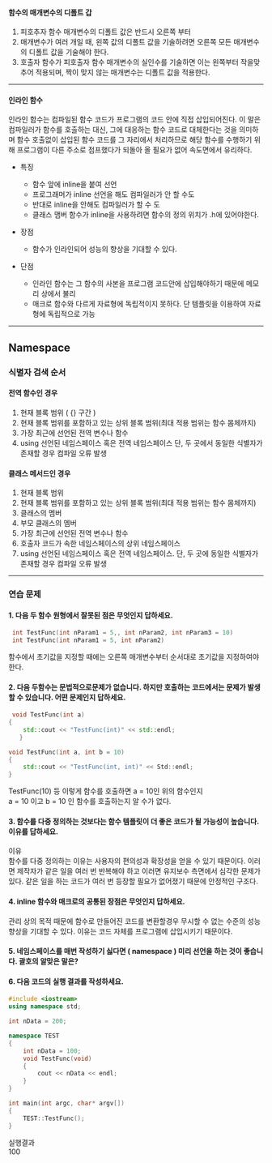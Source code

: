 #### 함수의 매개변수의 디폴트 갑
1. 피호추자 함수 매개변수의 디폴트 값은 반드시 오른쪽 부터
2. 매개변수가 여러 개일 때, 왼쪽 값의 디폴트 값을 기술하려면 오른쪽 모든 매개변수의 디폴트 값을 기술해야 한다.
3. 호출자 함수가 피호출자 함수 매개변수의 실인수를 기술하면 이는 왼쪽부터 작을맞추어 적용되며, 짝이 맞지 않는 매개변수는 디폴트 값을 적용한다.

--------------------------

#### 인라인 함수
인라인 함수는 컴파일된 함수 코드가 프로그램의 코드 안에 직접 삽입되어진다. 이 말은 컴파일러가 함수를 호출하는 대신, 그에 대응하는 함수 코드로 대체한다는 것을 의미하며 함수 호출없이 삽입된 함수 코드를 그 자리에서 처리하므로 해당 함수를 수행하기 위해 프로그램이 다른 주소로 점프했다가 되돌아 올 필요가 없어 속도면에서 유리하다.
+ 특징
    + 함수 앞에 inline을 붙여 선언
    + 프로그래머가 inline 선언을 해도 컴파일러가 안 할 수도
    + 반대로 inline을 안해도 컴파일러가 할 수 도
    + 클래스 맴버 함수가 inline을 사용하려면 함수의 정의 위치가 .h에 있어야한다.

+ 장점
    + 함수가 인라인되어 성능의 향상을 기대할 수 있다.

+ 단점
    + 인라인 함수는 그 함수의 사본을 프로그램 코드안에 삽입해야하기 때문에 메모리 상에서 불리
    + 매크로 함수와 다르게 자료형에 독립적이지 못하다. 단 템플릿을 이용하여 자료형에 독립적으로 가능


-----------------------------

## Namespace

### 식별자 검색 순서
#### 전역 함수인 경우
1. 현재 블록 범위 ( {} 구간 )
2. 현재 블록 범위를 포함하고 있는 상위 블록 범위(최대 적용 범위는 함수 몸체까지)
3. 가장 최근에 선언된 전역 변수나 함수
4. using 선언된 네임스페이스 혹은 전역 네임스페이스 단, 두 곳에서 동일한 식별자가 존재할 경우 컴파일 오류 발생

#### 클래스 메서드인 경우
1. 현재 블록 범위
2. 현재 블록 범위를 포함하고 있는 상위 블록 범위(최대 적용 범위는 함수 몸체까지)
3. 클래스의 멤버
4. 부모 클래스의 멤버
5. 가장 최근에 선언된 전역 변수나 함수
6. 호출자 코드가 속한 네임스페이스의 상위 네임스페이스
7. using 선언된 네임스페이스 혹은 전역 네임스페이스. 단, 두 곳에 동일한 식별자가 존재할 경우 컴파일 오류 발생

-----------------------------

### 연습 문제
#### 1. 다음 두 함수 원형에서 잘못된 점은 무엇인지 답하세요.

```C++
 int TestFunc(int nParam1 = 5,, int nParam2, int nParam3 = 10)
 int TestFunc(int nParam1 = 5, int nParam2)
```

함수에서 초기값을 지정할 때에는 오른쪽 매개변수부터 순서대로 초기값을 지정하여야한다.

#### 2. 다음 두함수는 문법적으로문제가 없습니다. 하지만 호출하는 코드에서는 문제가 발생할 수 있습니다. 어떤 문제인지 답하세요.
```C++
 void TestFunc(int a)
{
    std::cout << "TestFunc(int)" << std::endl;
   }

void TestFunc(int a, int b = 10)
{
    std::cout << "TestFunc(int, int)" << Std::endl;
}
```

TestFunc(10) 등 이렇게 함수를 호출하면 a = 10인 위의 함수인지 <br>
a = 10 이고 b = 10 인 함수를 호출하는지 알 수가 없다.

#### 3. 함수를 다중 정의하는 것보다는 함수 템플릿이 더 좋은 코드가 될 가능성이 높습니다. 이유를 답하세요.

이유  
함수를 다중 정의하는 이유는 사용자의 편의성과 확장성을 얻을 수 있기 때문이다. 이러면 제작자가 같은 일을 여러 번 반복해야 하고 이러면 유지보수 측면에서 심각한 문제가 있다. 같은 일을 하는 코드가 여러 번 등장할 필요가 없어졌기 때문에 안정적인 구조다.


#### 4. inline 함수와 매크로의 공통된 장점은 무엇인지 답하세요.
관리 상의 목적 때문에 함수로 만들어진 코드를 변환할경우 무시할 수 없는 수준의 성능 향상을 기대할 수 있다. 이유는 코드 자체를 프로그램에 삽입시키기 때문이다.


#### 5. 네임스페이스를 매번 작성하기 싫다면 ( namespace ) 미리 선언을 하는 것이 좋습니다. 괄호의 알맞은 말은?


#### 6. 다음 코드의 실행 결과를 작성하세요.
```C++ 
#include <iostream>
using namespace std;

int nData = 200;

namespace TEST
{
    int nData = 100;
    void TestFunc(void)
    {
        cout << nData << endl;
    }
}

int main(int argc, char* argv[])
{
    TEST::TestFunc();
}
```

실행결과  
100
